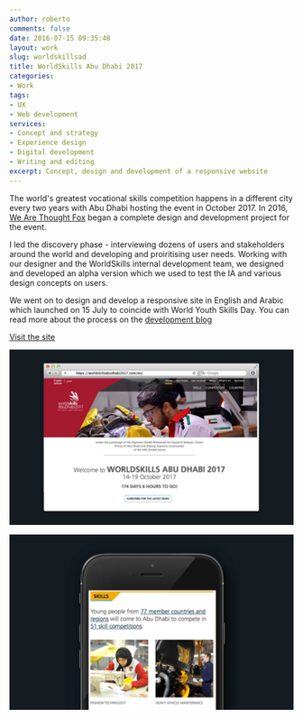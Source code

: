 ```yaml
---
author: roberto
comments: false
date: 2016-07-15 09:35:48
layout: work
slug: worldskillsad
title: WorldSkills Abu Dhabi 2017
categories:
- Work
tags:
- UX
- Web development
services:
- Concept and strategy
- Experience design
- Digital development
- Writing and editing
excerpt: Concept, design and development of a responsive website
---
```


The world's greatest vocational skills competition happens in a different city every two years with Abu Dhabi hosting the event in October 2017. In 2016, [We Are Thought Fox](http://wearethoughtfox.com) began a complete design and development project for the event.

I led the discovery phase - interviewing dozens of users and stakeholders around the world and developing and proiritising user needs. Working with our designer and the WorldSkills internal development team, we designed and developed an alpha version which we used to test the IA and various design concepts on users.

We went on to design and develop a responsive site in English and Arabic which launched on 15 July to coincide with World Youth Skills Day. You can read more about the process on the [development blog](http://worldskills.github.io/worldskillsabudhabi2017.com/blog)

[Visit the site](https://worldskillsabudhabi2017.com)

![Image showing the WorldSkills Abu Dhabi 2017 website on a desktop](/images/worldskills-desktop.jpg)

![Image showing the WorldSkills Abu Dhabi 2017 website on an iPhone](/images/worldskills-mobile.jpg)
